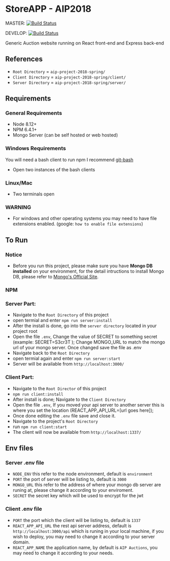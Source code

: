 # StoreAPP - AIP2018

MASTER: [![Build Status](https://travis-ci.com/gta191977649/aip-project-2018-spring.svg?branch=master)](https://travis-ci.com/gta191977649/aip-project-2018-spring)

DEVELOP: [![Build Status](https://travis-ci.com/gta191977649/aip-project-2018-spring.svg?branch=develop)](https://travis-ci.com/gta191977649/aip-project-2018-spring)

Generic Auction website running on React front-end and Express back-end

## References

- `Root Directory` = `aip-project-2018-spring/`
- `Client Directory` = `aip-project-2018-spring/client/`
- `Server Directory` = `aip-project-2018-spring/server/`

## Requirements

### General Requirements

- Node 8.12+
- NPM 6.4.1+
- Mongo Server (can be self hosted or web hosted)

### Windows Requirements

You will need a bash client to run npm I recommend [git-bash](https://gitforwindows.org/)

- Open two instances of the bash clients

### Linux/Mac

- Two terminals open

### WARNING

- For windows and other operating systems you may need to have file extensions enabled. (google: `how to enable file extensions`)

## To Run
### Notice
- Before you run this project, please make sure you have **Mongo DB installed** on your environment, for the detail intructions to install Mongo DB, please refer to [Mongo's Official Site](https://docs.mongodb.com/manual/installation/).
### NPM

### Server Part:

- Navigate to the `Root Directory` of this project
- open termial and enter `npm run server:install`
- After the install is done, go into the `server directory` located in your project root
- Open the file `.env`, Change the value of SECRET to something secret (example: SECRET=S3cr3T ); Change MONGO_URL to match the mongo url of your mongo server. Once changed save the file as .env
- Navigate back to the `Root Directory`
- open termial again and enter `npm run server:start`
- Server will be available from `http://localhost:3000/`

### Client Part:

- Navigate to the `Root Director` of this project
- `npm run client:install`
- After install is done; Navigate to the `Client Directory`
- Open the file `.env`, If you moved your api server to another server this is where you set the location (REACT_APP_API_URL=[url goes here]);
- Once done editing the `.env` file save and close it.
- Navigate to the project's `Root Directory`
- run `npm run client:start`
- The client will now be available from `http://localhost:1337/`
## Env files
### Server .env file
- `NODE_ENV` this refer to the node environment, default is `environment`
- `PORT` the port of server will be listing to, default is `3000`
- `MONGO_URL` this refer to the address of where your mongo db server are runing at, please change it according to your enviroment.
- `SECRET` the secret key which will be used to encrypt for the jwt
### Client .env file
- `PORT` the port which the client will be listing to, default is `1337`
- `REACT_APP_API_URL` the rest api server address, default is `http://localhost:3000/api` which is runing in your local machine, if you wish to deploy, you may need to change it according to your server domain.
- `REACT_APP_NAME` the application name, by default is `AIP Auctions`, you may need to change it according to your needs.